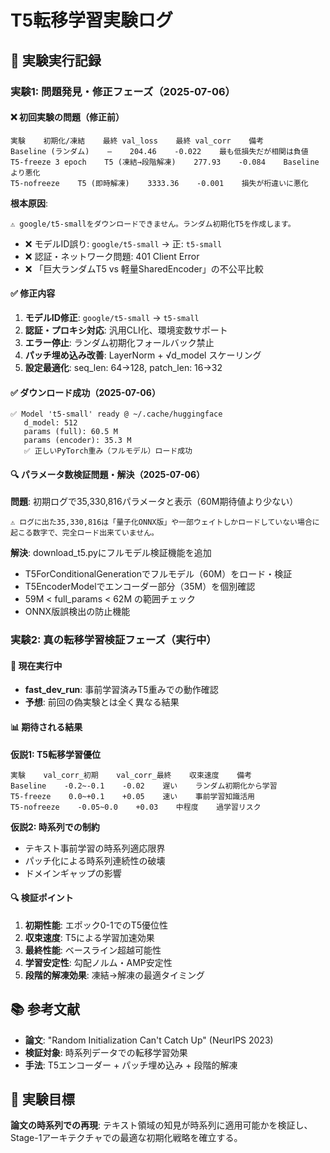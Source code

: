 # T5転移学習実験ログ

## 📅 実験実行記録

### 実験1: 問題発見・修正フェーズ（2025-07-06）

#### ❌ 初回実験の問題（修正前）
```
実験    初期化/凍結    最終 val_loss    最終 val_corr    備考
Baseline (ランダム)    ―    204.46    -0.022    最も低損失だが相関は負値 
T5-freeze 3 epoch    T5 (凍結→段階解凍)    277.93    -0.084    Baseline より悪化 
T5-nofreeze    T5 (即時解凍)    3333.36    -0.001    損失が桁違いに悪化 
```

**根本原因**:
```
⚠️ google/t5-smallをダウンロードできません。ランダム初期化T5を作成します。
```

- ❌ モデルID誤り: `google/t5-small` → 正: `t5-small`
- ❌ 認証・ネットワーク問題: 401 Client Error
- ❌ 「巨大ランダムT5 vs 軽量SharedEncoder」の不公平比較

#### ✅ 修正内容

1. **モデルID修正**: `google/t5-small` → `t5-small`
2. **認証・プロキシ対応**: 汎用CLI化、環境変数サポート
3. **エラー停止**: ランダム初期化フォールバック禁止
4. **パッチ埋め込み改善**: LayerNorm + √d_model スケーリング
5. **設定最適化**: seq_len: 64→128, patch_len: 16→32

#### ✅ ダウンロード成功（2025-07-06）
```
✅ Model 't5-small' ready @ ~/.cache/huggingface
   d_model: 512
   params (full): 60.5 M
   params (encoder): 35.3 M
   ✅ 正しいPyTorch重み（フルモデル）ロード成功
```

#### 🔍 パラメータ数検証問題・解決（2025-07-06）

**問題**: 初期ログで35,330,816パラメータと表示（60M期待値より少ない）
```
⚠️ ログに出た35,330,816は「量子化ONNX版」や一部ウェイトしかロードしていない場合に起こる数字で、完全ロード出来ていません。
```

**解決**: download_t5.pyにフルモデル検証機能を追加
- T5ForConditionalGenerationでフルモデル（60M）をロード・検証
- T5EncoderModelでエンコーダー部分（35M）を個別確認
- 59M < full_params < 62M の範囲チェック
- ONNX版誤検出の防止機能

### 実験2: 真の転移学習検証フェーズ（実行中）

#### 🔄 現在実行中
- **fast_dev_run**: 事前学習済みT5重みでの動作確認
- **予想**: 前回の偽実験とは全く異なる結果

#### 📊 期待される結果

**仮説1: T5転移学習優位**
```
実験    val_corr_初期    val_corr_最終    収束速度    備考
Baseline    -0.2~-0.1    -0.02    遅い    ランダム初期化から学習
T5-freeze    0.0~+0.1    +0.05    速い    事前学習知識活用
T5-nofreeze    -0.05~0.0    +0.03    中程度    過学習リスク
```

**仮説2: 時系列での制約**
- テキスト事前学習の時系列適応限界
- パッチ化による時系列連続性の破壊
- ドメインギャップの影響

#### 🔍 検証ポイント

1. **初期性能**: エポック0-1でのT5優位性
2. **収束速度**: T5による学習加速効果
3. **最終性能**: ベースライン超越可能性
4. **学習安定性**: 勾配ノルム・AMP安定性
5. **段階的解凍効果**: 凍結→解凍の最適タイミング

## 📚 参考文献

- **論文**: "Random Initialization Can't Catch Up" (NeurIPS 2023)
- **検証対象**: 時系列データでの転移学習効果
- **手法**: T5エンコーダー + パッチ埋め込み + 段階的解凍

## 🎯 実験目標

**論文の時系列での再現**: テキスト領域の知見が時系列に適用可能かを検証し、Stage-1アーキテクチャでの最適な初期化戦略を確立する。